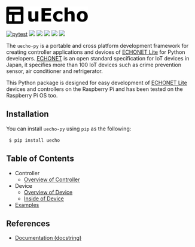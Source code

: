 ![logo](https://raw.githubusercontent.com/cybergarage/uecho-py/main/doc/img/logo.png?token=AAEPHD4KEMD7MIIGJNOQPX3BR7O4M)

[![pytest](https://github.com/cybergarage/uecho-py/actions/workflows/pytest.yml/badge.svg)](https://github.com/cybergarage/uecho-py/actions/workflows/pytest.yml)
![](https://img.shields.io/badge/python-3.6-blue.svg)
![](https://img.shields.io/badge/python-3.7-blue.svg)
![](https://img.shields.io/badge/python-3.8-blue.svg)
![](https://img.shields.io/badge/python-3.9-blue.svg)
![](https://img.shields.io/badge/python-3.10-blue.svg)

The `uecho-py` is a portable and cross platform development framework for creating controller applications and devices of [ECHONET Lite][enet] for Python developers. [ECHONET][enet] is an open standard specification for IoT devices in Japan, it specifies more than 100 IoT devices such as crime prevention sensor, air conditioner and refrigerator.

This Python package is designed for easy development of [ECHONET Lite][enet] devices and controllers on the Raspberry Pi and has been tested on the Raspberry Pi OS too.

## Installation

You can install `uecho-py` using `pip` as the following:

```
 $ pip install uecho
 ```

## Table of Contents

- Controller
  - [Overview of Controller](https://github.com/cybergarage/uecho-py/blob/master/doc/controller_overview.md)
- Device
  - [Overview of Device](https://github.com/cybergarage/uecho-py/blob/master/doc/device_overview.md)
  - [Inside of Device](https://github.com/cybergarage/uecho-py/blob/master/doc/device_inside.md)
- [Examples](https://github.com/cybergarage/uecho-py/blob/master/doc/examples.md)

## References

* [Documentation (docstring)](https://cybergarage.github.io/uecho-py/)

[enet]:http://echonet.jp/english/
